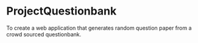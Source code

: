 # ProjectQuestionbank
To create a web application that generates random question paper from a crowd sourced questionbank.

